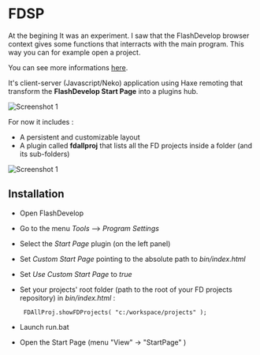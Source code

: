 # FDSP

At the begining It was an experiment. I saw that the FlashDevelop browser context gives some functions that interracts with the main program. This way you can for example open a project.

You can see more informations [here](http://mromecki.fr/blog/post/flashdevelop-startpage-plugin).

It's client-server (Javascript/Neko) application using Haxe remoting that transform the **FlashDevelop Start Page** into a plugins hub.

![Screenshot 1](http://mromecki.fr/blog/post/50/fdsp_screen1.jpg)

For now it includes :
	
 * A persistent and customizable layout
 * A plugin called **fdallproj** that lists all the FD projects inside a folder (and its sub-folders)

![Screenshot 1](http://mromecki.fr/blog/post/50/fdsp_screen2.jpg)

## Installation

 * Open FlashDevelop
 * Go to the menu *Tools* --> *Program Settings*
 * Select the *Start Page* plugin (on the left panel)
 * Set *Custom Start Page* pointing to the absolute path to *bin/index.html*
 * Set *Use Custom Start Page* to *true*
 * Set your projects' root folder (path to the root of your FD projects repository) in *bin/index.html* :

		FDAllProj.showFDProjects( "c:/workspace/projects" );
	
 * Launch run.bat
 * Open the Start Page (menu "View" -> "StartPage" )

